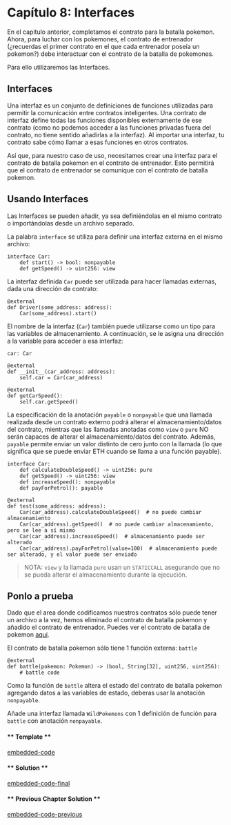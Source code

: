 <!-- Add translation for the following page: https://learn.vyperlang.org/#/2/interfaces
Do NOT change the code below. The below code runs the code editor -->

# Capítulo 8: Interfaces

En el capítulo anterior, completamos el contrato para la batalla pokemon. Ahora, para luchar con los pokemones, el contrato de entrenador (¿recuerdas el primer contrato en el que cada entrenador poseía un pokemon?) debe interactuar con el contrato de la batalla de pokemones.

Para ello utilizaremos las Interfaces.

## Interfaces

Una interfaz es un conjunto de definiciones de funciones utilizadas para permitir la comunicación entre contratos inteligentes. Una contrato de interfaz define todas las funciones disponibles externamente de ese contrato (como no podemos acceder a las funciones privadas fuera del contrato, no tiene sentido añadirlas a la interfaz). Al importar una interfaz, tu contrato sabe cómo llamar a esas funciones en otros contratos.

Así que, para nuestro caso de uso, necesitamos crear una interfaz para el contrato de batalla pokemon en el contrato de entrenador. Esto permitirá que el contrato de entrenador se comunique con el contrato de batalla pokemon.

## Usando Interfaces

Las Interfaces se pueden añadir, ya sea definiéndolas en el mismo contrato o importándolas desde un archivo separado.

La palabra `interface` se utiliza para definir una interfaz externa en el mismo archivo:

    interface Car:
        def start() -> bool: nonpayable
        def getSpeed() -> uint256: view

La interfaz definida `Car` puede ser utilizada para hacer llamadas externas, dada una dirección de contrato:

    @external
    def Driver(some_address: address):
        Car(some_address).start()

El nombre de la interfaz (`Car`) también puede utilizarse como un tipo para las variables de almacenamiento. A continuación, se le asigna una dirección a la variable para acceder a esa interfaz:

    car: Car

    @external
    def __init__(car_address: address):
        self.car = Car(car_address)

    @external
    def getCarSpeed():
        self.car.getSpeed()

La especificación de la anotación `payable` o `nonpayable` que una llamada realizada desde un contrato externo podrá alterar el almacenamiento/datos del contrato, mientras que las llamadas anotadas como `view` o `pure` NO serán capaces de alterar el almacenamiento/datos del contrato. Además, `payable` permite enviar un valor distinto de cero junto con la llamada (lo que significa que se puede enviar ETH cuando se llama a una función payable).

    interface Car:
        def calculateDoubleSpeed() -> uint256: pure
        def getSpeed() -> uint256: view
        def increaseSpeed(): nonpayable
        def payForPetrol(): payable

    @external
    def test(some_address: address):
        Car(car_address).calculateDoubleSpeed()  # no puede cambiar almacenamiento
        Car(car_address).getSpeed()  # no puede cambiar almacenamiento, pero se lee a sí mismo
        Car(car_address).increaseSpeed()  # almacenamiento puede ser alterado
        Car(car_address).payForPetrol(value=100)  # almacenamiento puede ser alterado, y el valor puede ser enviado

> NOTA: `view` y la llamada `pure` usan un `STATICCALL` asegurando que no se pueda alterar el almacenamiento durante la ejecución.

## Ponlo a prueba

Dado que el area donde codificamos nuestros contratos sólo puede tener un archivo a la vez, hemos eliminado el contrato de batalla pokemon y añadido el contrato de entrenador. Puedes ver el contrato de batalla de pokemon [aquí](https://github.com/vyperlang/learn/blob/chapter1/assets/2/2.7-finished-code.vy).

El contrato de batalla pokemon sólo tiene 1 función externa: `battle`

    @external
    def battle(pokemon: Pokemon) -> (bool, String[32], uint256, uint256):
        # battle code

Como la función de `battle` altera el estado del contrato de batalla pokemon agregando datos a las variables de estado, deberas usar la anotación `nonpayable`.

Añade una interfaz llamada `WildPokemons` con 1 definición de función para `battle` con anotación `nonpayable`.

<!-- tabs:start -->

#### ** Template **

[embedded-code](../../assets/2/2.8-template-code.vy ':include :type=code embed-template')

#### ** Solution **

[embedded-code-final](../../assets/2/2.8-finished-code.vy ':include :type=code embed-final')

#### ** Previous Chapter Solution **

[embedded-code-previous](../../assets/2/2.7-finished-code.vy ':include :type=code embed-previous')

<!-- tabs:end -->
